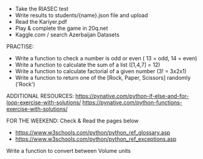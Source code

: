 
- Take the RIASEC test
- Write results to students/{name}.json file and upload
- Read the Kariyer.pdf
- Play & complete the game in 20q.net
- Kaggle.com / search Azerbaijan Datasets


PRACTISE:
- Write a function to check a number is odd or even ( 13 = odd, 14 = even)
- Write a function to calculate the sum of a list ([1,4,7] = 12)
- Write a function to calculate factorial of a given number (3! = 3x2x1)
- Write a function to return one of the [Rock, Paper, Scissors] randomly ('Rock')


ADDITIONAL RESOURCES:
https://pynative.com/python-if-else-and-for-loop-exercise-with-solutions/
https://pynative.com/python-functions-exercise-with-solutions/

FOR THE WEEKEND:
Check & Read the pages below
- https://www.w3schools.com/python/python_ref_glossary.asp
- https://www.w3schools.com/python/python_ref_exceptions.asp

Write a function to convert between Volume units
